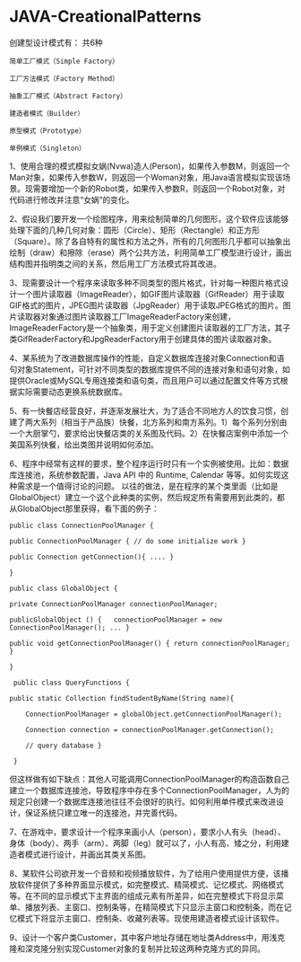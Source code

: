 # JAVA-CreationalPatterns

创建型设计模式有： 共6种

    简单工厂模式（Simple Factory）

    工厂方法模式（Factory Method）

    抽象工厂模式（Abstract Factory）

    建造者模式（Builder）

    原型模式（Prototype）

    单例模式（Singleton）

  1、使用合理的模式模拟女娲(Nvwa)造人(Person)，如果传入参数M，则返回一个Man对象，如果传入参数W，则返回一个Woman对象，用Java语言模拟实现该场景。现需要增加一个新的Robot类，如果传入参数R，则返回一个Robot对象，对代码进行修改并注意“女娲”的变化。
  
  2、假设我们要开发一个绘图程序，用来绘制简单的几何图形，这个软件应该能够处理下面的几种几何对象：圆形（Circle）、矩形（Rectangle）和正方形（Square）。除了各自特有的属性和方法之外，所有的几何图形几乎都可以抽象出绘制（draw）和擦除（erase）两个公共方法，利用简单工厂模型进行设计，画出结构图并指明类之间的关系，然后用工厂方法模式将其改进。
  
  3、现需要设计一个程序来读取多种不同类型的图片格式，针对每一种图片格式设计一个图片读取器（ImageReader），如GIF图片读取器（GifReader）用于读取GIF格式的图片，JPEG图片读取器（JpgReader）用于读取JPEG格式的图片。图片读取器对象通过图片读取器工厂ImageReaderFactory来创建，ImageReaderFactory是一个抽象类，用于定义创建图片读取器的工厂方法，其子类GifReaderFactory和JpgReaderFactory用于创建具体的图片读取器对象。
  
  4、某系统为了改进数据库操作的性能，自定义数据库连接对象Connection和语句对象Statement，可针对不同类型的数据库提供不同的连接对象和语句对象，如提供Oracle或MySQL专用连接类和语句类，而且用户可以通过配置文件等方式根据实际需要动态更换系统数据库。
  
  5、有一快餐店经营良好，并逐渐发展壮大，为了适合不同地方人的饮食习惯，创建了两大系列（相当于产品族）快餐，北方系列和南方系列。1）每个系列分别由一个大厨掌勺，要求给出快餐店类的关系图及代码。2）在快餐店案例中添加一个美国系列快餐，给出类图并说明如何添加。
  
  6、程序中经常有这样的要求，整个程序运行时只有一个实例被使用。比如：数据库连接池，系统参数配置，Java API 中的 Runtime, Calendar 等等。如何实现这种需求是一个值得讨论的问题。  以往的做法，是在程序的某个类里面（比如是GlobalObject）建立一个这个此种类的实例，然后规定所有需要用到此类的，都从GlobalObject那里获得，看下面的例子：  
  
    public class ConnectionPoolManager {   

    public ConnectionPoolManager { // do some initialize work }  

    public Connection getConnection(){ .... }  

    }   

    public class GlobalObject {   

    private ConnectionPoolManager connectionPoolManager;  

    publicGlobalObject () {   connectionPoolManager = new ConnectionPoolManager(); ... }  

    public void getConnectionPoolManager() { return connectionPoolManager; }  

    }   

     public class QueryFunctions {   

    public static Collection findStudentByName(String name){   

	    ConnectionPoolManager = globalObject.getConnectionPoolManager();  
  
	    Connection connection = connectionPoolManager.getConnection();  
  
	    // query database } 
  
     }   

  但这样做有如下缺点：其他人可能调用ConnectionPoolManager的构造函数自己建立一个数据库连接池，导致程序中存在多个ConnectionPoolManager，人为的规定只创建一个数据库连接池往往不会很好的执行。如何利用单件模式来改进设计，保证系统只建立唯一的连接池，并完善代码。 
  
  7、在游戏中，要求设计一个程序来画小人（person），要求小人有头（head）、身体（body）、两手（arm）、两脚（leg）就可以了，小人有高、矮之分，利用建造者模式进行设计，并画出其类关系图。
  
  8、某软件公司欲开发一个音频和视频播放软件，为了给用户使用提供方便，该播放软件提供了多种界面显示模式，如完整模式、精简模式、记忆模式、网络模式等。在不同的显示模式下主界面的组成元素有所差异，如在完整模式下将显示菜单、播放列表、主窗口、控制条等，在精简模式下只显示主窗口和控制条，而在记忆模式下将显示主窗口、控制条、收藏列表等。现使用建造者模式设计该软件。
  
  9、设计一个客户类Customer，其中客户地址存储在地址类Address中，用浅克隆和深克隆分别实现Customer对象的复制并比较这两种克隆方式的异同。
